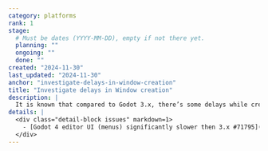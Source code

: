 ```yaml
---
category: platforms
rank: 1
stage:
  # Must be dates (YYYY-MM-DD), empty if not there yet.
  planning: ""
  ongoing: ""
  done: ""
created: "2024-11-30"
last_updated: "2024-11-30"
anchor: "investigate-delays-in-window-creation"
title: "Investigate delays in Window creation"
description: |
  It is known that compared to Godot 3.x, there’s some delays while creating new `Window`, especially on Windows.
details: |
  <div class="detail-block issues" markdown=1>
    - [Godot 4 editor UI (menus) significantly slower then 3.x #71795](https://github.com/godotengine/godot/issues/71795)
  </div>
---
```


